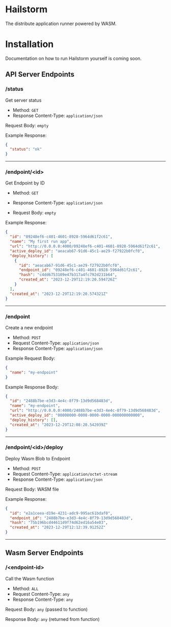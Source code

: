 # Hailstorm

The distribute application runner powered by WASM.

# Installation

Documentation on how to run Hailstorm yourself is coming soon.

## API Server Endpoints

### /status

Get server status

- Method: `GET`
- Response Content-Type: `application/json`

Request Body: `empty`

Example Response:

```json
{
  "status": "ok"
}
```

---

### /endpoint/\<id\>

Get Endpoint by ID

- Method: `GET`
- Response Content-Type: `application/json`

- Request Body: `empty`

Example Response:

```json
{
  "id": "09248ef6-c401-4601-8928-5964d61f2c61",
  "name": "My first run app",
  "url": "http://0.0.0.0:4000/09248ef6-c401-4601-8928-5964d61f2c61",
  "active_deploy_id": "aeacab67-91d6-45c1-ae29-f27922b0fcf0",
  "deploy_history": [
    {
      "id": "aeacab67-91d6-45c1-ae29-f27922b0fcf0",
      "endpoint_id": "09248ef6-c401-4601-8928-5964d61f2c61",
      "hash": "c4dd6753109e47b317a4fc792d231b64",
      "created_at": "2023-12-29T12:19:20.594726Z"
    }
  ],
  "created_at": "2023-12-29T12:19:20.574321Z"
}
```

---

### /endpoint

Create a new endpoint

- Method: `POST`
- Request Content-Type: `application/json`
- Response Content-Type: `application/json`

Example Request Body:

```json
{
  "name": "my-endpoint"
}
```

Example Response Body:

```json
{
  "id": "2488b7be-e3d3-4e4c-8f79-13d9d568483d",
  "name": "my-endpoint",
  "url": "http://0.0.0.0:4000/2488b7be-e3d3-4e4c-8f79-13d9d568483d",
  "active_deploy_id": "00000000-0000-0000-0000-000000000000",
  "deploy_history": [],
  "created_at": "2023-12-29T12:08:20.542039Z"
}
```

---

### /endpoint/\<id\>/deploy

Deploy Wasm Blob to Endpoint

- Method: `POST`
- Request Content-Type: `application/octet-stream`
- Response Content-Type: `application/json`

Request Body: WASM file

Example Response:

```json
{
  "id": "e2a1ceea-d19e-4231-adc9-995ac61bdaf0",
  "endpoint_id": "2488b7be-e3d3-4e4c-8f79-13d9d568483d",
  "hash": "75b196bcd44611d9f74d62ed16a54e03",
  "created_at": "2023-12-29T12:12:39.91252Z"
}
```

---

## Wasm Server Endpoints

### /\<endpoint-id\>

Call the Wasm function

- Method: `ALL`
- Request Content-Type: `any`
- Response Content-Type: `any`

Request Body: `any` (passed to function)

Response Body: `any` (returned from function)
